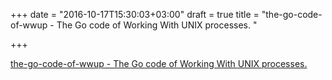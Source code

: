 +++
date = "2016-10-17T15:30:03+03:00"
draft = true
title = "the-go-code-of-wwup - The Go code of Working With UNIX processes. "

+++

<p><a href="https://t.co/Jyyb5ViSix">the-go-code-of-wwup - The Go code of Working With UNIX processes. </a></p>
